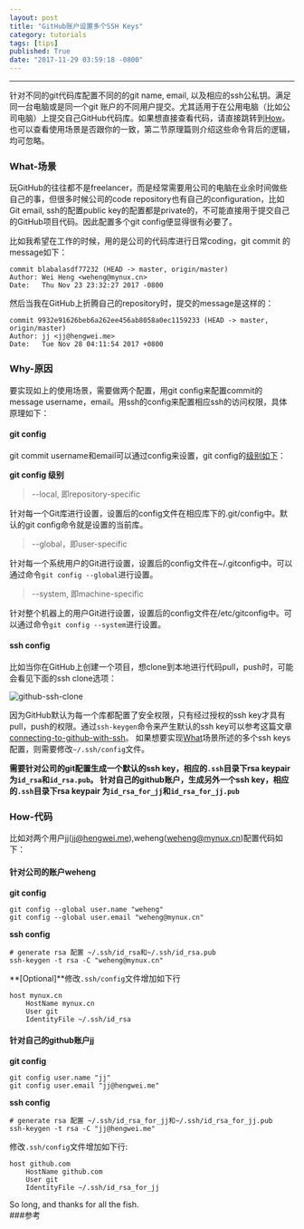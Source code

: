 ```yaml
---
layout: post
title: "GitHub账户设置多个SSH Keys"
category: tutorials
tags: [tips]
published: True
date: "2017-11-29 03:59:18 -0800"
---
```

---
针对不同的git代码库配置不同的的git name, email, 以及相应的ssh公私钥。满足同一台电脑或是同一个git 账户的不同用户提交。尤其适用于在公用电脑（比如公司电脑）上提交自己GitHub代码库。如果想直接查看代码，请直接跳转到[How](#how)。也可以查看使用场景是否跟你的一致，第二节原理篇则介绍这些命令背后的逻辑，均可忽略。

<!--more-->

### What-场景
玩GitHub的往往都不是freelancer，而是经常需要用公司的电脑在业余时间做些自己的事，但很多时候公司的code repository也有自己的configuration，比如Git email, ssh的配置public key的配置都是private的，不可能直接用于提交自己的GitHub项目代码。因此配置多个git config便显得很有必要了。

比如我希望在工作的时候，用的是公司的代码库进行日常coding，git commit 的message如下：  

```
commit blabalasdf77232 (HEAD -> master, origin/master)
Author: Wei Heng <weheng@mynux.cn>
Date:   Thu Nov 23 23:32:27 2017 -0800
```
然后当我在GitHub上折腾自己的repository时，提交的message是这样的：

```
commit 9932e91626beb6a262ee456ab8058a0ec1159233 (HEAD -> master, origin/master)
Author: jj <jj@hengwei.me>
Date:   Tue Nov 28 04:11:54 2017 +0800
```
### Why-原因
要实现如上的使用场景，需要做两个配置，用git config来配置commit的message username，email。用ssh的config来配置相应ssh的访问权限，具体原理如下：
#### git config
git commit username和email可以通过config来设置，git config的[级别如下](https://www.atlassian.com/git/tutorials/setting-up-a-repository/git-config)：

**git config 级别**
> --local, 即repository-specific

针对每一个Git库进行设置，设置后的config文件在相应库下的.git/config中。默认的git config命令就是设置的当前库。

> --global，即user-specific

针对每一个系统用户的Git进行设置，设置后的config文件在~/.gitconfig中。可以通过命令`git config --global`进行设置。

> --system, 即machine-specific

针对整个机器上的用户Git进行设置，设置后的config文件在/etc/gitconfig中。可以通过命令`git config --system`进行设置。

#### ssh config
比如当你在GitHub上创建一个项目，想clone到本地进行代码pull，push时，可能会看见下面的ssh clone选项：  

![github-ssh-clone]({{site.cdnurl}}/assets/img/post/github-ssh-key-config.png)

因为GitHub默认为每一个库都配置了安全权限，只有经过授权的ssh key才具有pull，push的权限。通过`ssh-keygen`命令来产生默认的ssh key可以参考这篇文章[connecting-to-github-with-ssh](https://help.github.com/articles/connecting-to-github-with-ssh/)。
如果想要实现[What](#what)场景所述的多个ssh keys配置，则需要修改`~/.ssh/config`文件。

__需要针对公司的git配置生成一个默认的ssh key，相应的`.ssh`目录下rsa keypair 为`id_rsa`和`id_rsa.pub`。
针对自己的github账户，生成另外一个ssh key，相应的`.ssh`目录下rsa keypair 为`id_rsa_for_jj`和`id_rsa_for_jj.pub`__

### How-代码
比如对两个用户jj(jj@hengwei.me),weheng(weheng@mynux.cn)配置代码如下：

#### 针对公司的账户weheng

**git config**

```
git config --global user.name "weheng"
git config --global user.email "weheng@mynux.cn"
```
**ssh config**

```
# generate rsa 配置 ~/.ssh/id_rsa和~/.ssh/id_rsa.pub
ssh-keygen -t rsa -C "weheng@mynux.cn"
```
**[Optional]**修改`.ssh/config`文件增加如下行

```
host mynux.cn
	HostName mynux.cn
	User git
	IdentityFile ~/.ssh/id_rsa
```
#### 针对自己的github账户jj
**git config**

```
git config user.name "jj"
git config user.email "jj@hengwei.me"
```
**ssh config**

```
# generate rsa 配置 ~/.ssh/id_rsa_for_jj和~/.ssh/id_rsa_for_jj.pub
ssh-keygen -t rsa -C "jj@hengwei.me"
```
修改`.ssh/config`文件增加如下行:

```
host github.com
	HostName github.com
	User git
	IdentityFile ~/.ssh/id_rsa_for_jj
```
So long, and thanks for all the fish.   
###参考  
